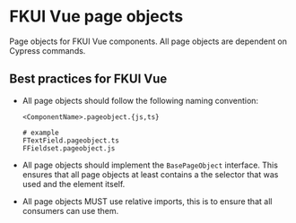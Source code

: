 # FKUI Vue page objects

Page objects for FKUI Vue components. All page objects are dependent on Cypress commands.

## Best practices for FKUI Vue

-   All page objects should follow the following naming convention:

    ```text
    <ComponentName>.pageobject.{js,ts}

    # example
    FTextField.pageobject.ts
    FFieldset.pageobject.js
    ```

-   All page objects should implement the `BasePageObject` interface. This ensures that all page objects at least contains a the selector that was used and the element itself.

-   All page objects MUST use relative imports, this is to ensure that all consumers can use them.
